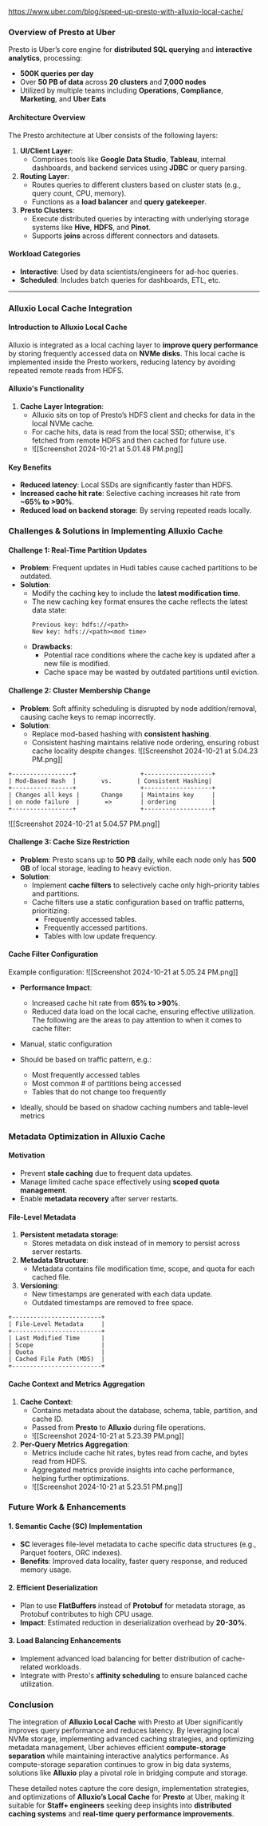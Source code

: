 https://www.uber.com/blog/speed-up-presto-with-alluxio-local-cache/
### **Overview of Presto at Uber**
Presto is Uber’s core engine for **distributed SQL querying** and **interactive analytics**, processing:
- **500K queries per day**
- Over **50 PB of data** across **20 clusters** and **7,000 nodes**
- Utilized by multiple teams including **Operations**, **Compliance**, **Marketing**, and **Uber Eats**
#### **Architecture Overview**
The Presto architecture at Uber consists of the following layers:
1. **UI/Client Layer**:
   - Comprises tools like **Google Data Studio**, **Tableau**, internal dashboards, and backend services using **JDBC** or query parsing.
2. **Routing Layer**:
   - Routes queries to different clusters based on cluster stats (e.g., query count, CPU, memory).
   - Functions as a **load balancer** and **query gatekeeper**.
3. **Presto Clusters**:
   - Execute distributed queries by interacting with underlying storage systems like **Hive**, **HDFS**, and **Pinot**.
   - Supports **joins** across different connectors and datasets.
#### **Workload Categories**
- **Interactive**: Used by data scientists/engineers for ad-hoc queries.
- **Scheduled**: Includes batch queries for dashboards, ETL, etc.
---
### **Alluxio Local Cache Integration**

#### **Introduction to Alluxio Local Cache**
Alluxio is integrated as a local caching layer to **improve query performance** by storing frequently accessed data on **NVMe disks**. This local cache is implemented inside the Presto workers, reducing latency by avoiding repeated remote reads from HDFS.
#### **Alluxio's Functionality**
1. **Cache Layer Integration**:
   - Alluxio sits on top of Presto’s HDFS client and checks for data in the local NVMe cache.
   - For cache hits, data is read from the local SSD; otherwise, it's fetched from remote HDFS and then cached for future use.
   - ![[Screenshot 2024-10-21 at 5.01.48 PM.png]]
#### **Key Benefits**
- **Reduced latency**: Local SSDs are significantly faster than HDFS.
- **Increased cache hit rate**: Selective caching increases hit rate from **~65% to >90%**.
- **Reduced load on backend storage**: By serving repeated reads locally.
### **Challenges & Solutions in Implementing Alluxio Cache**
#### **Challenge 1: Real-Time Partition Updates**
- **Problem**: Frequent updates in Hudi tables cause cached partitions to be outdated.
- **Solution**: 
  - Modify the caching key to include the **latest modification time**.
  - The new caching key format ensures the cache reflects the latest data state:
    ```
    Previous key: hdfs://<path>
    New key: hdfs://<path><mod time>
    ```
  - **Drawbacks**:
    - Potential race conditions where the cache key is updated after a new file is modified.
    - Cache space may be wasted by outdated partitions until eviction.
#### **Challenge 2: Cluster Membership Change**
- **Problem**: Soft affinity scheduling is disrupted by node addition/removal, causing cache keys to remap incorrectly.
- **Solution**:
  - Replace mod-based hashing with **consistent hashing**.
  - Consistent hashing maintains relative node ordering, ensuring robust cache locality despite changes.
![[Screenshot 2024-10-21 at 5.04.23 PM.png]]
```ascii
+-----------------+                  +-------------------+
| Mod-Based Hash  |       vs.       | Consistent Hashing|
+-----------------+                  +-------------------+
| Changes all keys |      Change     | Maintains key     |
| on node failure  |       =>        | ordering          |
+-----------------+                  +-------------------+
```
![[Screenshot 2024-10-21 at 5.04.57 PM.png]]
#### **Challenge 3: Cache Size Restriction**
- **Problem**: Presto scans up to **50 PB** daily, while each node only has **500 GB** of local storage, leading to heavy eviction.
- **Solution**: 
  - Implement **cache filters** to selectively cache only high-priority tables and partitions.
  - Cache filters use a static configuration based on traffic patterns, prioritizing:
    - Frequently accessed tables.
    - Frequently accessed partitions.
    - Tables with low update frequency.

#### **Cache Filter Configuration**
Example configuration:
![[Screenshot 2024-10-21 at 5.05.24 PM.png]]
- **Performance Impact**: 
  - Increased cache hit rate from **65% to >90%**.
  - Reduced data load on the local cache, ensuring effective utilization.
The following are the areas to pay attention to when it comes to cache filter:

- Manual, static configuration
- Should be based on traffic pattern, e.g.:
    - Most frequently accessed tables
    - Most common # of partitions being accessed
    - Tables that do not change too frequently
- Ideally, should be based on shadow caching numbers and table-level metrics
### **Metadata Optimization in Alluxio Cache**
#### **Motivation**
- Prevent **stale caching** due to frequent data updates.
- Manage limited cache space effectively using **scoped quota management**.
- Enable **metadata recovery** after server restarts.
#### **File-Level Metadata**
1. **Persistent metadata storage**:
   - Stores metadata on disk instead of in memory to persist across server restarts.
2. **Metadata Structure**:
   - Metadata contains file modification time, scope, and quota for each cached file.
3. **Versioning**:
   - New timestamps are generated with each data update.
   - Outdated timestamps are removed to free space.

```ascii
+-------------------------+
| File-Level Metadata     |
+-------------------------+
| Last Modified Time      |
| Scope                   |
| Quota                   |
| Cached File Path (MD5)  |
+-------------------------+
```
#### **Cache Context and Metrics Aggregation**
1. **Cache Context**: 
   - Contains metadata about the database, schema, table, partition, and cache ID.
   - Passed from **Presto** to **Alluxio** during file operations.
   - ![[Screenshot 2024-10-21 at 5.23.39 PM.png]]
1. **Per-Query Metrics Aggregation**:
   - Metrics include cache hit rates, bytes read from cache, and bytes read from HDFS.
   - Aggregated metrics provide insights into cache performance, helping further optimizations.
   - ![[Screenshot 2024-10-21 at 5.23.51 PM.png]]
### **Future Work & Enhancements**
#### **1. Semantic Cache (SC) Implementation**
- **SC** leverages file-level metadata to cache specific data structures (e.g., Parquet footers, ORC indexes).
- **Benefits**: Improved data locality, faster query response, and reduced memory usage.
#### **2. Efficient Deserialization**
- Plan to use **FlatBuffers** instead of **Protobuf** for metadata storage, as Protobuf contributes to high CPU usage.
- **Impact**: Estimated reduction in deserialization overhead by **20-30%**.
#### **3. Load Balancing Enhancements**
- Implement advanced load balancing for better distribution of cache-related workloads.
- Integrate with Presto's **affinity scheduling** to ensure balanced cache utilization.
### **Conclusion**
The integration of **Alluxio Local Cache** with Presto at Uber significantly improves query performance and reduces latency. By leveraging local NVMe storage, implementing advanced caching strategies, and optimizing metadata management, Uber achieves efficient **compute-storage separation** while maintaining interactive analytics performance. As compute-storage separation continues to grow in big data systems, solutions like **Alluxio** play a pivotal role in bridging compute and storage.

These detailed notes capture the core design, implementation strategies, and optimizations of **Alluxio’s Local Cache** for **Presto** at Uber, making it suitable for **Staff+ engineers** seeking deep insights into **distributed caching systems** and **real-time query performance improvements**.